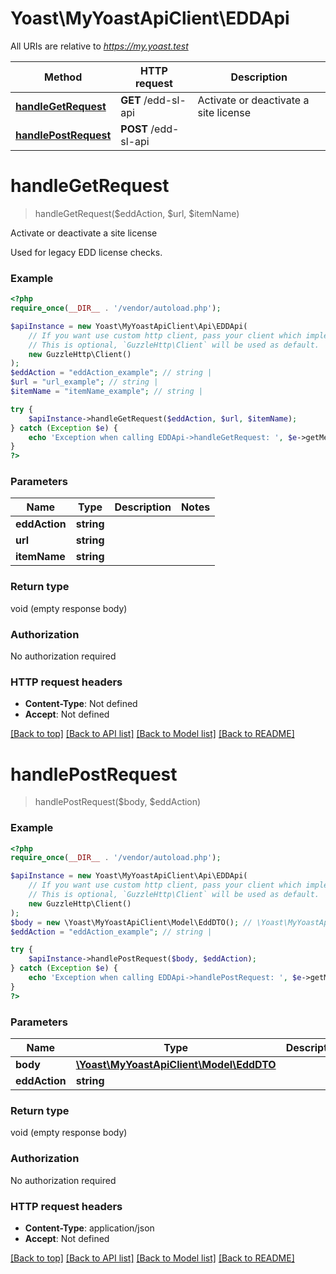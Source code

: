 # Yoast\MyYoastApiClient\EDDApi

All URIs are relative to *https://my.yoast.test*

Method | HTTP request | Description
------------- | ------------- | -------------
[**handleGetRequest**](EDDApi.md#handlegetrequest) | **GET** /edd-sl-api | Activate or deactivate a site license
[**handlePostRequest**](EDDApi.md#handlepostrequest) | **POST** /edd-sl-api | 

# **handleGetRequest**
> handleGetRequest($eddAction, $url, $itemName)

Activate or deactivate a site license

Used for legacy EDD license checks.

### Example
```php
<?php
require_once(__DIR__ . '/vendor/autoload.php');

$apiInstance = new Yoast\MyYoastApiClient\Api\EDDApi(
    // If you want use custom http client, pass your client which implements `GuzzleHttp\ClientInterface`.
    // This is optional, `GuzzleHttp\Client` will be used as default.
    new GuzzleHttp\Client()
);
$eddAction = "eddAction_example"; // string | 
$url = "url_example"; // string | 
$itemName = "itemName_example"; // string | 

try {
    $apiInstance->handleGetRequest($eddAction, $url, $itemName);
} catch (Exception $e) {
    echo 'Exception when calling EDDApi->handleGetRequest: ', $e->getMessage(), PHP_EOL;
}
?>
```

### Parameters

Name | Type | Description  | Notes
------------- | ------------- | ------------- | -------------
 **eddAction** | **string**|  |
 **url** | **string**|  |
 **itemName** | **string**|  |

### Return type

void (empty response body)

### Authorization

No authorization required

### HTTP request headers

 - **Content-Type**: Not defined
 - **Accept**: Not defined

[[Back to top]](#) [[Back to API list]](../../README.md#documentation-for-api-endpoints) [[Back to Model list]](../../README.md#documentation-for-models) [[Back to README]](../../README.md)

# **handlePostRequest**
> handlePostRequest($body, $eddAction)



### Example
```php
<?php
require_once(__DIR__ . '/vendor/autoload.php');

$apiInstance = new Yoast\MyYoastApiClient\Api\EDDApi(
    // If you want use custom http client, pass your client which implements `GuzzleHttp\ClientInterface`.
    // This is optional, `GuzzleHttp\Client` will be used as default.
    new GuzzleHttp\Client()
);
$body = new \Yoast\MyYoastApiClient\Model\EddDTO(); // \Yoast\MyYoastApiClient\Model\EddDTO | 
$eddAction = "eddAction_example"; // string | 

try {
    $apiInstance->handlePostRequest($body, $eddAction);
} catch (Exception $e) {
    echo 'Exception when calling EDDApi->handlePostRequest: ', $e->getMessage(), PHP_EOL;
}
?>
```

### Parameters

Name | Type | Description  | Notes
------------- | ------------- | ------------- | -------------
 **body** | [**\Yoast\MyYoastApiClient\Model\EddDTO**](../Model/EddDTO.md)|  |
 **eddAction** | **string**|  |

### Return type

void (empty response body)

### Authorization

No authorization required

### HTTP request headers

 - **Content-Type**: application/json
 - **Accept**: Not defined

[[Back to top]](#) [[Back to API list]](../../README.md#documentation-for-api-endpoints) [[Back to Model list]](../../README.md#documentation-for-models) [[Back to README]](../../README.md)

